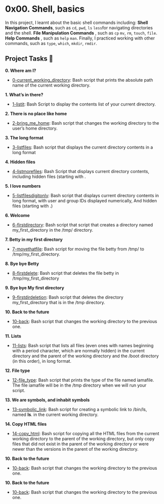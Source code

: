 # 0x00. Shell, basics

In this project, I learnt about the basic shell commands including: 
**Shell Navigation Commands**, such as `cd`, `pwd`, `ls` `less`for navigating 
directories and the shell. **File Manipulation Commands** , such as `cp` `mv`, 
`rm`, `touch`, `file`. **Help Commands** , such as `help` `man`. Finally, I 
practiced working with other commands, such as `type`, `which`, `mkdir`, `rmdir`.

## Project Tasks :page_with_curl:

**0. Where am I?**
  * [0-current_working_directory](./0-current_working_directory): Bash script that 
prints the absolute path name of the current working directory.

**1. What’s in there?**
  * [1-listit](./1-listit): Bash Script to display the contents list of your current directory.

**2. There is no place like home**
  * [2-bring_me_home](./2-bring_me_home): Bash script that changes the working directory to the 
user’s home directory.

**3. The long format**
  * [3-listfiles](./3-listfiles): Bash script that displays the current directory contents in 
a long format

**4. Hidden files**
  * [4-listmorefiles](./4-listmorefiles): Bash Script that displays current directory contents, 
including hidden files (starting with .

**5. I love numbers**
  * [5-listfilesdigitonly](./5-listfilesdigitonly): Bash script that displays current directory 
contents in long format, with user and group IDs displayed numerically, And hidden files (starting with .)

**6. Welcome**
  * [6-firstdirectory](./6-firstdirectory): Bash script that script that creates a directory 
named my_first_directory in the /tmp/ directory.

**7. Betty in my first directory**
  * [7-movethatfile](./7-movethatfile): Bash script for moving the file betty from /tmp/ to 
/tmp/my_first_directory.

**8. Bye bye Betty**
  * [8-firstdelete](./8-firstdelete): Bash script that deletes the file betty 
in /tmp/my_first_directory

**9. Bye bye My first directory**
  * [9-firstdirdeletion](./9-firstdirdeletion): Bash script that deletes the directory my_first_directory 
that is in the /tmp directory.

**10. Back to the future**
  * [10-back](./10-back): Bash script that changes the working directory to the previous one.

**11. Lists**
  * [11-lists](./11-lists): Bash script that lists all files (even ones with names beginning with a period 
character, which are normally hidden) in the current directory and the parent of the working directory and 
the /boot directory (in this order), in long format.

**12. File type**
  * [12-file_type](./12-file_type): Bash script that prints the type of the file named iamafile. The file 
iamafile will be in the /tmp directory when we will run your script.

**13. We are symbols, and inhabit symbols**
  * [13-symbolic_link](./13-symbolic_link): Bash script for creating a symbolic link to /bin/ls, 
named __ls__. in the current working directory.

**14. Copy HTML files**
  * [14-copy_html](./14-copy_html): Bash script for copying all the HTML files from the current working directory 
to the parent of the working directory, but only copy files that did not exist in the parent of the working directory 
or were newer than the versions in the parent of the working directory.

**10. Back to the future**
  * [10-back](./10-back): Bash script that changes the working directory to the previous one.

**10. Back to the future**
  * [10-back](./10-back): Bash script that changes the working directory to the previous one.
